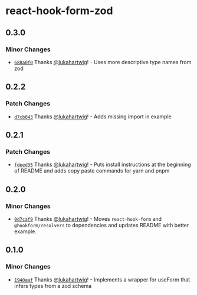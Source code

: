 # react-hook-form-zod

## 0.3.0

### Minor Changes

- [`688a0f0`](https://github.com/lukahartwig/react-hook-form-zod/commit/688a0f0e023a18fb89338b18c94fb8d4da6b9b61) Thanks [@lukahartwig](https://github.com/lukahartwig)! - Uses more descriptive type names from zod

## 0.2.2

### Patch Changes

- [`d7cb843`](https://github.com/lukahartwig/react-hook-form-zod/commit/d7cb8433e446cbfb009d9ab5c7396ae4ccf64006) Thanks [@lukahartwig](https://github.com/lukahartwig)! - Adds missing import in example

## 0.2.1

### Patch Changes

- [`fdeed35`](https://github.com/lukahartwig/react-hook-form-zod/commit/fdeed35e4f8eed209417a4aa837310b6eaa68c14) Thanks [@lukahartwig](https://github.com/lukahartwig)! - Puts install instructions at the beginning of README and adds copy paste commands for yarn and pnpm

## 0.2.0

### Minor Changes

- [`0d7caf9`](https://github.com/lukahartwig/react-hook-form-zod/commit/0d7caf9ae36ed69a6bda315ff9faaddd38d0bd72) Thanks [@lukahartwig](https://github.com/lukahartwig)! - Moves `react-hook-form` and `@hookform/resolvers` to dependencies and updates README with better example.

## 0.1.0

### Minor Changes

- [`1940aaf`](https://github.com/lukahartwig/react-hook-form-zod/commit/1940aafaee61c930305a99e6ac0ff613c0f8ee94) Thanks [@lukahartwig](https://github.com/lukahartwig)! - Implements a wrapper for useForm that infers types from a zod schema
